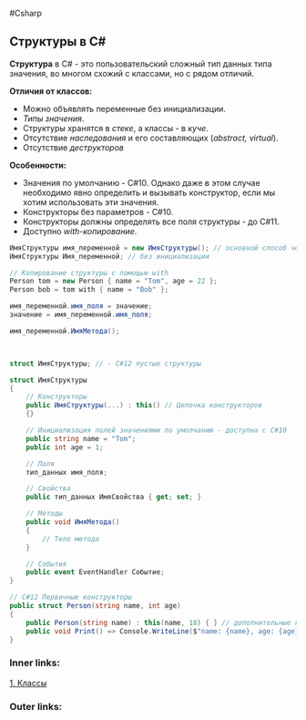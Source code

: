 #Csharp 

## Структуры в C#

**Структура** в C# - это пользовательский сложный тип данных типа значения, во многом схожий с классами, но с рядом отличий.

**Отличия от классов:**
- Можно объявлять переменные без инициализации.
- *Типы значения*.
- Структуры хранятся в *стеке*, а классы - в *куче*.
- Отсутствие *наследования* и его составляющих (*abstract, virtual*).
- Отсутствие *деструкторов*

**Особенности:**
- Значения по умолчанию - C#10. Однако даже в этом случае необходимо явно определить и вызывать конструктор, если мы хотим использовать эти значения.
- Конструкторы без параметров - C#10.
- Конструкторы должны определять все поля структуры - до C#11.
- Доступно *with-копирование*.


```csharp
ИмяСтруктуры имя_переменной = new ИмяСтруктуры(); // основной способ через вызов конструктора
ИмяСтруктуры Имя_переменной; // без инициализации

// Копирование структуры с помощью with
Person tom = new Person { name = "Tom", age = 22 };
Person bob = tom with { name = "Bob" };

имя_переменной.имя_поля = значение;
значение = имя_переменной.имя_поля;

имя_переменной.ИмяМетода();



struct ИмяСтруктуры; // - C#12 пустые структуры

struct ИмяСтруктуры
{
	// Конструкторы
	public ИмяСтруктуры(...) : this() // Цепочка конструкторов
	{}

	// Инициализация полей значениями по умолчанию - доступна с C#10
    public string name = "Tom";
    public int age = 1;

    // Поля
    тип_данных имя_поля;

    // Свойства
    public тип_данных ИмяСвойства { get; set; }

    // Методы
    public void ИмяМетода()
    {
        // Тело метода
    }

    // События
    public event EventHandler Событие;
}

// C#12 Первичные конструкторы
public struct Person(string name, int age)
{
    public Person(string name) : this(name, 18) { } // дополнительные конструкторы должны вызывать первичный
    public void Print() => Console.WriteLine($"name: {name}, age: {age}");
}
```

### Inner links:
[1. Классы](1.%20Languages/C-sharp/0.%20Введение/2.%20Классы%20и%20структуры/1.%20Классы.md)

### Outer links:



